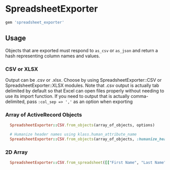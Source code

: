 # SpreadsheetExporter

```ruby
gem 'spreadsheet_exporter'
```


## Usage

Objects that are exported must respond to ```as_csv``` or ```as_json``` and return a hash
representing column names and values.

### CSV or XLSX
Output can be .csv or .xlsx. Choose by using SpreadsheetExporter::CSV or SpreadsheetExporter::XLSX modules.
Note that .csv output is actually tab delimited by default so that Excel can
open files properly without needing to use its import function. If you need to output
that is actually comma-delimited, pass ```:col_sep => ','``` as an option when exporting

### Array of ActiveRecord Objects
```ruby
  SpreadsheetExporter::CSV.from_objects(array_of_objects, options)

  # Humanize header names using klass.human_attribute_name
  SpreadsheetExporter::CSV.from_objects(array_of_objects, :humanize_headers_class => User)
```

### 2D Array
```ruby
  SpreadsheetExporter::CSV.from_spreadsheet([["First Name", "Last Name"], ["Bob", "Hoskins"], ["Roger", "Rabbit"]])
```
